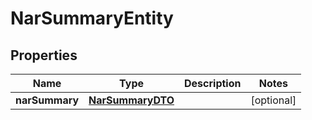 # NarSummaryEntity

## Properties
Name | Type | Description | Notes
------------ | ------------- | ------------- | -------------
**narSummary** | [**NarSummaryDTO**](NarSummaryDTO.md) |  |  [optional]
